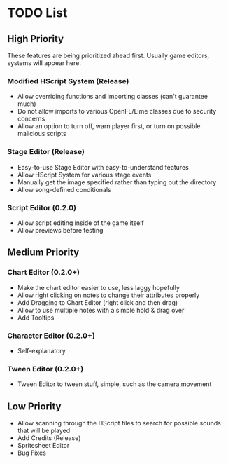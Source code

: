 # TODO List

## High Priority

These features are being prioritized ahead first.
Usually game editors, systems will appear here.

### Modified HScript System (Release)

* Allow overriding functions and importing classes (can't guarantee much)
* Do not allow imports to various OpenFL/Lime classes due to security concerns
* Allow an option to turn off, warn player first, or turn on possible malicious scripts

### Stage Editor (Release)

* Easy-to-use Stage Editor with easy-to-understand features
* Allow HScript System for various stage events
* Manually get the image specified rather than typing out the directory
* Allow song-defined conditionals

### Script Editor (0.2.0)

* Allow script editing inside of the game itself
* Allow previews before testing

## Medium Priority

### Chart Editor (0.2.0+)

* Make the chart editor easier to use, less laggy hopefully
* Allow right clicking on notes to change their attributes properly
* Add Dragging to Chart Editor (right click and then drag)
* Allow to use multiple notes with a simple hold & drag over
* Add Tooltips

### Character Editor (0.2.0+)

* Self-explanatory

### Tween Editor (0.2.0+)

* Tween Editor to tween stuff, simple, such as the camera movement

## Low Priority

* Allow scanning through the HScript files to search for possible sounds that will be played
* Add Credits (Release)
* Spritesheet Editor
* Bug Fixes
